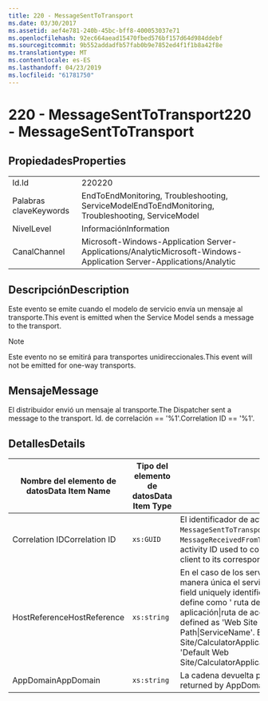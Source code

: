```yaml
---
title: 220 - MessageSentToTransport
ms.date: 03/30/2017
ms.assetid: aef4e781-240b-45bc-bff8-400053037e71
ms.openlocfilehash: 92ec664aead15470fbed576bf157d64d984ddebf
ms.sourcegitcommit: 9b552addadfb57fab0b9e7852ed4f1f1b8a42f8e
ms.translationtype: MT
ms.contentlocale: es-ES
ms.lasthandoff: 04/23/2019
ms.locfileid: "61781750"
---
```

# <a name="220---messagesenttotransport"></a><span data-ttu-id="8ccdf-102">220 - MessageSentToTransport</span><span class="sxs-lookup"><span data-stu-id="8ccdf-102">220 - MessageSentToTransport</span></span>
## <a name="properties"></a><span data-ttu-id="8ccdf-103">Propiedades</span><span class="sxs-lookup"><span data-stu-id="8ccdf-103">Properties</span></span>  
  
|||  
|-|-|  
|<span data-ttu-id="8ccdf-104">Id.</span><span class="sxs-lookup"><span data-stu-id="8ccdf-104">Id</span></span>|<span data-ttu-id="8ccdf-105">220</span><span class="sxs-lookup"><span data-stu-id="8ccdf-105">220</span></span>|  
|<span data-ttu-id="8ccdf-106">Palabras clave</span><span class="sxs-lookup"><span data-stu-id="8ccdf-106">Keywords</span></span>|<span data-ttu-id="8ccdf-107">EndToEndMonitoring, Troubleshooting, ServiceModel</span><span class="sxs-lookup"><span data-stu-id="8ccdf-107">EndToEndMonitoring, Troubleshooting, ServiceModel</span></span>|  
|<span data-ttu-id="8ccdf-108">Nivel</span><span class="sxs-lookup"><span data-stu-id="8ccdf-108">Level</span></span>|<span data-ttu-id="8ccdf-109">Información</span><span class="sxs-lookup"><span data-stu-id="8ccdf-109">Information</span></span>|  
|<span data-ttu-id="8ccdf-110">Canal</span><span class="sxs-lookup"><span data-stu-id="8ccdf-110">Channel</span></span>|<span data-ttu-id="8ccdf-111">Microsoft-Windows-Application Server-Applications/Analytic</span><span class="sxs-lookup"><span data-stu-id="8ccdf-111">Microsoft-Windows-Application Server-Applications/Analytic</span></span>|  
  
## <a name="description"></a><span data-ttu-id="8ccdf-112">Descripción</span><span class="sxs-lookup"><span data-stu-id="8ccdf-112">Description</span></span>  
 <span data-ttu-id="8ccdf-113">Este evento se emite cuando el modelo de servicio envía un mensaje al transporte.</span><span class="sxs-lookup"><span data-stu-id="8ccdf-113">This event is emitted when the Service Model sends a message to the transport.</span></span>  
  
> [!NOTE]
>  <span data-ttu-id="8ccdf-114">Este evento no se emitirá para transportes unidireccionales.</span><span class="sxs-lookup"><span data-stu-id="8ccdf-114">This event will not be emitted for one-way transports.</span></span>  
  
## <a name="message"></a><span data-ttu-id="8ccdf-115">Mensaje</span><span class="sxs-lookup"><span data-stu-id="8ccdf-115">Message</span></span>  
 <span data-ttu-id="8ccdf-116">El distribuidor envió un mensaje al transporte.</span><span class="sxs-lookup"><span data-stu-id="8ccdf-116">The Dispatcher sent a message to the transport.</span></span> <span data-ttu-id="8ccdf-117">Id. de correlación == '%1'.</span><span class="sxs-lookup"><span data-stu-id="8ccdf-117">Correlation ID == '%1'.</span></span>  
  
## <a name="details"></a><span data-ttu-id="8ccdf-118">Detalles</span><span class="sxs-lookup"><span data-stu-id="8ccdf-118">Details</span></span>  
  
|<span data-ttu-id="8ccdf-119">Nombre del elemento de datos</span><span class="sxs-lookup"><span data-stu-id="8ccdf-119">Data Item Name</span></span>|<span data-ttu-id="8ccdf-120">Tipo del elemento de datos</span><span class="sxs-lookup"><span data-stu-id="8ccdf-120">Data Item Type</span></span>|<span data-ttu-id="8ccdf-121">Descripción</span><span class="sxs-lookup"><span data-stu-id="8ccdf-121">Description</span></span>|  
|--------------------|--------------------|-----------------|  
|<span data-ttu-id="8ccdf-122">Correlation ID</span><span class="sxs-lookup"><span data-stu-id="8ccdf-122">Correlation ID</span></span>|`xs:GUID`|<span data-ttu-id="8ccdf-123">El identificador de actividad usado para poner en correlación un evento `MessageSentToTransport` de un servicio o cliente con su `MessageReceivedFromTransport` correspondiente en el otro extremo.</span><span class="sxs-lookup"><span data-stu-id="8ccdf-123">The activity ID used to correlate a `MessageSentToTransport` event from a service or client to its corresponding `MessageReceivedFromTransport` on the other end.</span></span>|  
|<span data-ttu-id="8ccdf-124">HostReference</span><span class="sxs-lookup"><span data-stu-id="8ccdf-124">HostReference</span></span>|`xs:string`|<span data-ttu-id="8ccdf-125">En el caso de los servicios hospedados en web, este campo identifica de manera única el servicio en la jerarquía web.</span><span class="sxs-lookup"><span data-stu-id="8ccdf-125">For Web-hosted services, this field uniquely identifies the service in the Web hierarchy.</span></span> <span data-ttu-id="8ccdf-126">Su formato se define como ' ruta de acceso Virtual de sitio Web de nombre de la aplicación&#124;ruta de acceso Virtual del servicio&#124;ServiceName ".</span><span class="sxs-lookup"><span data-stu-id="8ccdf-126">Its format is defined as 'Web Site Name Application Virtual Path&#124;Service Virtual Path&#124;ServiceName'.</span></span> <span data-ttu-id="8ccdf-127">Ejemplo: ' Default Web Site/CalculatorApplication&#124;/CalculatorService.svc&#124;CalculatorService'.</span><span class="sxs-lookup"><span data-stu-id="8ccdf-127">Example: 'Default Web Site/CalculatorApplication&#124;/CalculatorService.svc&#124;CalculatorService'.</span></span>|  
|<span data-ttu-id="8ccdf-128">AppDomain</span><span class="sxs-lookup"><span data-stu-id="8ccdf-128">AppDomain</span></span>|`xs:string`|<span data-ttu-id="8ccdf-129">La cadena devuelta por AppDomain.CurrentDomain.FriendlyName.</span><span class="sxs-lookup"><span data-stu-id="8ccdf-129">The string returned by AppDomain.CurrentDomain.FriendlyName.</span></span>|
